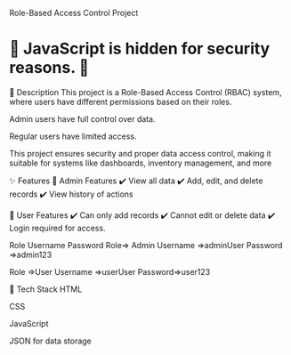 Role-Based Access Control Project 
# 🚨 **JavaScript is hidden for security reasons.** 🚨


🚀 Description
This project is a Role-Based Access Control (RBAC) system, where users have different permissions based on their roles.

Admin users have full control over data.

Regular users have limited access.

This project ensures security and proper data access control, making it suitable for systems like dashboards, inventory management, and more

✨ Features
🔹 Admin Features
✔️ View all data
✔️ Add, edit, and delete records
✔️ View history of actions

🔹 User Features
✔️ Can only add records
✔️ Cannot edit or delete data
✔️ Login required for access.

Role	Username	Password
Role=> Admin	Username =>adminUser	Password =>admin123

Role =>User	Username =>userUser Password=>user123


🚀 Tech Stack
HTML

CSS

JavaScript

JSON for data storage
